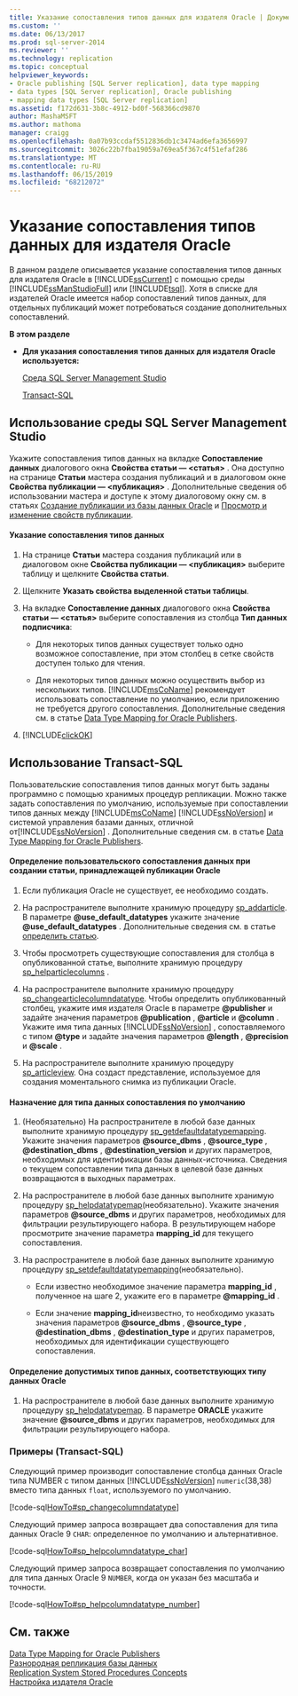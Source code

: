 ```yaml
---
title: Указание сопоставления типов данных для издателя Oracle | Документация Майкрософт
ms.custom: ''
ms.date: 06/13/2017
ms.prod: sql-server-2014
ms.reviewer: ''
ms.technology: replication
ms.topic: conceptual
helpviewer_keywords:
- Oracle publishing [SQL Server replication], data type mapping
- data types [SQL Server replication], Oracle publishing
- mapping data types [SQL Server replication]
ms.assetid: f172d631-3b8c-4912-bd0f-568366cd9870
author: MashaMSFT
ms.author: mathoma
manager: craigg
ms.openlocfilehash: 0a07b93ccdaf5512836db1c3474ad6efa3656997
ms.sourcegitcommit: 3026c22b7fba19059a769ea5f367c4f51efaf286
ms.translationtype: MT
ms.contentlocale: ru-RU
ms.lasthandoff: 06/15/2019
ms.locfileid: "68212072"
---
```

# <a name="specify-data-type-mappings-for-an-oracle-publisher"></a>Указание сопоставления типов данных для издателя Oracle
  В данном разделе описывается указание сопоставления типов данных для издателя Oracle в [!INCLUDE[ssCurrent](../../../includes/sscurrent-md.md)] с помощью среды [!INCLUDE[ssManStudioFull](../../../includes/ssmanstudiofull-md.md)] или [!INCLUDE[tsql](../../../includes/tsql-md.md)]. Хотя в списке для издателей Oracle имеется набор сопоставлений типов данных, для отдельных публикаций может потребоваться создание дополнительных сопоставлений.  
  
 **В этом разделе**  
  
-   **Для указания сопоставления типов данных для издателя Oracle используется:**  
  
     [Среда SQL Server Management Studio](#SSMSProcedure)  
  
     [Transact-SQL](#TsqlProcedure)  
  
##  <a name="SSMSProcedure"></a> Использование среды SQL Server Management Studio  
 Укажите сопоставления типов данных на вкладке **Сопоставление данных** диалогового окна **Свойства статьи — \<статья>** . Она доступно на странице **Статьи** мастера создания публикаций и в диалоговом окне **Свойства публикации — \<публикация>** . Дополнительные сведения об использовании мастера и доступе к этому диалоговому окну см. в статьях [Создание публикации из базы данных Oracle](create-a-publication-from-an-oracle-database.md) и [Просмотр и изменение свойств публикации](view-and-modify-publication-properties.md).  
  
#### <a name="to-specify-a-data-type-mapping"></a>Указание сопоставления типов данных  
  
1.  На странице **Статьи** мастера создания публикаций или в диалоговом окне **Свойства публикации — \<публикация>** выберите таблицу и щелкните **Свойства статьи**.  
  
2.  Щелкните **Указать свойства выделенной статьи таблицы**.  
  
3.  На вкладке **Сопоставление данных** диалогового окна **Свойства статьи — \<статья>** выберите сопоставления из столбца **Тип данных подписчика**:  
  
    -   Для некоторых типов данных существует только одно возможное сопоставление, при этом столбец в сетке свойств доступен только для чтения.  
  
    -   Для некоторых типов данных можно осуществить выбор из нескольких типов. [!INCLUDE[msCoName](../../../includes/msconame-md.md)] рекомендует использовать сопоставление по умолчанию, если приложению не требуется другого сопоставления. Дополнительные сведения см. в статье [Data Type Mapping for Oracle Publishers](../non-sql/data-type-mapping-for-oracle-publishers.md).  
  
4.  [!INCLUDE[clickOK](../../../includes/clickok-md.md)]  
  
##  <a name="TsqlProcedure"></a> Использование Transact-SQL  
 Пользовательские сопоставления типов данных могут быть заданы программно с помощью хранимых процедур репликации. Можно также задать сопоставления по умолчанию, используемые при сопоставлении типов данных между [!INCLUDE[msCoName](../../../includes/msconame-md.md)] [!INCLUDE[ssNoVersion](../../../includes/ssnoversion-md.md)] и системой управления базами данных, отличной от[!INCLUDE[ssNoVersion](../../../includes/ssnoversion-md.md)] . Дополнительные сведения см. в статье [Data Type Mapping for Oracle Publishers](../non-sql/data-type-mapping-for-oracle-publishers.md).  
  
#### <a name="to-define-custom-data-type-mappings-when-creating-an-article-belonging-to-an-oracle-publication"></a>Определение пользовательского сопоставления данных при создании статьи, принадлежащей публикации Oracle  
  
1.  Если публикация Oracle не существует, ее необходимо создать.  
  
2.  На распространителе выполните хранимую процедуру [sp_addarticle](/sql/relational-databases/system-stored-procedures/sp-addarticle-transact-sql). В параметре **@use_default_datatypes** укажите значение **@use_default_datatypes** . Дополнительные сведения см. в статье [определить статью](define-an-article.md).  
  
3.  Чтобы просмотреть существующие сопоставления для столбца в опубликованной статье, выполните хранимую процедуру [sp_helparticlecolumns](/sql/relational-databases/system-stored-procedures/sp-helparticlecolumns-transact-sql) .  
  
4.  На распространителе выполните хранимую процедуру [sp_changearticlecolumndatatype](/sql/relational-databases/system-stored-procedures/sp-changearticlecolumndatatype-transact-sql). Чтобы определить опубликованный столбец, укажите имя издателя Oracle в параметре **@publisher** и задайте значения параметров **@publication** , **@article** и **@column** . Укажите имя типа данных [!INCLUDE[ssNoVersion](../../../includes/ssnoversion-md.md)] , сопоставляемого с типом **@type** и задайте значения параметров **@length** , **@precision** и **@scale** .  
  
5.  На распространителе выполните хранимую процедуру [sp_articleview](/sql/relational-databases/system-stored-procedures/sp-articleview-transact-sql). Она создаст представление, используемое для создания моментального снимка из публикации Oracle.  
  
#### <a name="to-specify-a-mapping-as-the-default-mapping-for-a-data-type"></a>Назначение для типа данных сопоставления по умолчанию  
  
1.  (Необязательно) На распространителе в любой базе данных выполните хранимую процедуру [sp_getdefaultdatatypemapping](/sql/relational-databases/system-stored-procedures/sp-getdefaultdatatypemapping-transact-sql). Укажите значения параметров **@source_dbms** , **@source_type** , **@destination_dbms** , **@destination_version** и других параметров, необходимых для идентификации базы данных-источника. Сведения о текущем сопоставлении типа данных в целевой базе данных возвращаются в выходных параметрах.  
  
2.  На распространителе в любой базе данных выполните хранимую процедуру [sp_helpdatatypemap](/sql/relational-databases/system-stored-procedures/sp-helpdatatypemap-transact-sql)(необязательно). Укажите значения параметров **@source_dbms** и других параметров, необходимых для фильтрации результирующего набора. В результирующем наборе просмотрите значение параметра **mapping_id** для текущего сопоставления.  
  
3.  На распространителе в любой базе данных выполните хранимую процедуру [sp_setdefaultdatatypemapping](/sql/relational-databases/system-stored-procedures/sp-setdefaultdatatypemapping-transact-sql)(необязательно).  
  
    -   Если известно необходимое значение параметра **mapping_id** , полученное на шаге 2, укажите его в параметре **@mapping_id** .  
  
    -   Если значение **mapping_id**неизвестно, то необходимо указать значения параметров **@source_dbms** , **@source_type** , **@destination_dbms** , **@destination_type** и других параметров, необходимых для идентификации существующего сопоставления.  
  
#### <a name="to-find-valid-data-types-for-a-given-oracle-data-type"></a>Определение допустимых типов данных, соответствующих типу данных Oracle  
  
1.  На распространителе в любой базе данных выполните хранимую процедуру [sp_helpdatatypemap](/sql/relational-databases/system-stored-procedures/sp-helpdatatypemap-transact-sql). В параметре **ORACLE** укажите значение **@source_dbms** и других параметров, необходимых для фильтрации результирующего набора.  
  
###  <a name="TsqlExample"></a> Примеры (Transact-SQL)  
 Следующий пример производит сопоставление столбца данных Oracle типа NUMBER с типом данных [!INCLUDE[ssNoVersion](../../../includes/ssnoversion-md.md)] `numeric`(38,38) вместо типа данных `float`, используемого по умолчанию.  
  
 [!code-sql[HowTo#sp_changecolumndatatype](../../../snippets/tsql/SQL15/replication/howto/tsql/datatypemapping.sql#sp_changecolumndatatype)]  
  
 Следующий пример запроса возвращает два сопоставления для типа данных Oracle 9 `CHAR`: определенное по умолчанию и альтернативное.  
  
 [!code-sql[HowTo#sp_helpcolumndatatype_char](../../../snippets/tsql/SQL15/replication/howto/tsql/datatypemapping.sql#sp_helpcolumndatatype_char)]  
  
 Следующий пример запроса возвращает сопоставления по умолчанию для типа данных Oracle 9 `NUMBER`, когда он указан без масштаба и точности.  
  
 [!code-sql[HowTo#sp_helpcolumndatatype_number](../../../snippets/tsql/SQL15/replication/howto/tsql/datatypemapping.sql#sp_helpcolumndatatype_number)]  
  
## <a name="see-also"></a>См. также  
 [Data Type Mapping for Oracle Publishers](../non-sql/data-type-mapping-for-oracle-publishers.md)   
 [Разнородная репликация базы данных](../non-sql/heterogeneous-database-replication.md)   
 [Replication System Stored Procedures Concepts](../concepts/replication-system-stored-procedures-concepts.md)   
 [Настройка издателя Oracle](../non-sql/configure-an-oracle-publisher.md)  
  
  

